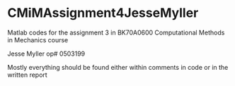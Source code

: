 # CMiMAssignment4JesseMyller

Matlab codes for the assignment 3 in BK70A0600 Computational Methods in Mechanics course

Jesse Myller op# 0503199

Mostly everything should be found either within comments in code or in the written report
